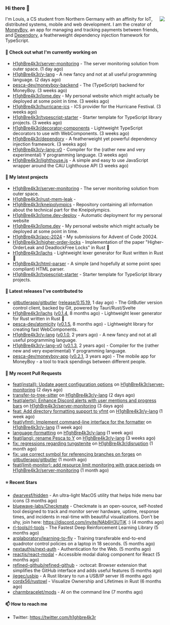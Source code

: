 ### Hi there 👋


<img align="right" src="https://github-readme-stats.vercel.app/api?username=h1ghbre4k3r">

I'm Louis, a CS student from Northern Germany with an affinity for IoT, distributed systems, mobile and web development. I am the creator of [MoneyBoy](https://github.com/pesca-dev/moneyboy-app), an app for managing and tracking payments between friends, and [Dependory](https://github.com/H1ghBre4k3r/dependory), a featherweight dependency injection framework for TypeScript.

#### 👷 Check out what I'm currently working on

- [H1ghBre4k3r/server-monitoring](https://github.com/H1ghBre4k3r/server-monitoring) - The server monitoring solution from outer space. (1 day ago)
- [H1ghBre4k3r/y-lang](https://github.com/H1ghBre4k3r/y-lang) - A new fancy and not at all useful programming language. (2 days ago)
- [pesca-dev/moneyboy-backend](https://github.com/pesca-dev/moneyboy-backend) - The (TypeScript) backend for MoneyBoy. (3 weeks ago)
- [H1ghBre4k3r/lome.dev](https://github.com/H1ghBre4k3r/lome.dev) - My personal website which might actually be deployed at some point in time. (3 weeks ago)
- [H1ghBre4k3r/hurricane-ics](https://github.com/H1ghBre4k3r/hurricane-ics) - ICS provider for the Hurricane Festival. (3 weeks ago)
- [H1ghBre4k3r/typescript-starter](https://github.com/H1ghBre4k3r/typescript-starter) - Starter template for TypeScript library projects. (3 weeks ago)
- [H1ghBre4k3r/decorator-components](https://github.com/H1ghBre4k3r/decorator-components) - Lightweight TypeScript decorators to use with WebComponents. (3 weeks ago)
- [H1ghBre4k3r/dependory](https://github.com/H1ghBre4k3r/dependory) - A featherweight yet powerful dependency injection framework. (3 weeks ago)
- [H1ghBre4k3r/y-lang-v0](https://github.com/H1ghBre4k3r/y-lang-v0) - Compiler for the (rather new and very experimental) Y programming language.  (3 weeks ago)
- [H1ghBre4k3r/lighthouse.js](https://github.com/H1ghBre4k3r/lighthouse.js) - A simple and easy to use JavaScript wrapper around the CAU Lighthouse API (3 weeks ago)

#### 🌱 My latest projects

- [H1ghBre4k3r/server-monitoring](https://github.com/H1ghBre4k3r/server-monitoring) - The server monitoring solution from outer space.
- [H1ghBre4k3r/rust-mem-leak](https://github.com/H1ghBre4k3r/rust-mem-leak) - 
- [H1ghBre4k3r/kneipolympics](https://github.com/H1ghBre4k3r/kneipolympics) - Repository containing all information about the technical part for the Kneipolympics.
- [H1ghBre4k3r/lome.dev-deploy](https://github.com/H1ghBre4k3r/lome.dev-deploy) - Automatic deployment for my personal website
- [H1ghBre4k3r/lome.dev](https://github.com/H1ghBre4k3r/lome.dev) - My personal website which might actually be deployed at some point in time.
- [H1ghBre4k3r/aoc-2024](https://github.com/H1ghBre4k3r/aoc-2024) - My submissions for Advent of Code 20024.
- [H1ghBre4k3r/higher-order-locks](https://github.com/H1ghBre4k3r/higher-order-locks) - Implementation of the paper &#34;Higher-OrderLeak and DeadlockFree Locks&#34; in Rust 🦀
- [H1ghBre4k3r/lachs](https://github.com/H1ghBre4k3r/lachs) - Lightweight lexer generator for Rust written in Rust 🦀
- [H1ghBre4k3r/html-parser](https://github.com/H1ghBre4k3r/html-parser) - A simple (and hopefully at some point spec compliant) HTML parser.
- [H1ghBre4k3r/typescript-starter](https://github.com/H1ghBre4k3r/typescript-starter) - Starter template for TypeScript library projects.

#### 🔭 Latest releases I've contributed to

- [gitbutlerapp/gitbutler](https://github.com/gitbutlerapp/gitbutler) ([release/0.15.19](https://github.com/gitbutlerapp/gitbutler/releases/tag/release/0.15.19), 1 day ago) - The GitButler version control client, backed by Git, powered by Tauri/Rust/Svelte
- [H1ghBre4k3r/lachs](https://github.com/H1ghBre4k3r/lachs) ([v0.1.4](https://github.com/H1ghBre4k3r/lachs/releases/tag/v0.1.4), 8 months ago) - Lightweight lexer generator for Rust written in Rust 🦀
- [pesca-dev/atomicity](https://github.com/pesca-dev/atomicity) ([v0.1.5](https://github.com/pesca-dev/atomicity/releases/tag/v0.1.5), 8 months ago) - Lightweight library for creating fast WebComponents.
- [H1ghBre4k3r/y-lang](https://github.com/H1ghBre4k3r/y-lang) ([v0.1.0](https://github.com/H1ghBre4k3r/y-lang/releases/tag/v0.1.0), 2 years ago) - A new fancy and not at all useful programming language.
- [H1ghBre4k3r/y-lang-v0](https://github.com/H1ghBre4k3r/y-lang-v0) ([v0.1.3](https://github.com/H1ghBre4k3r/y-lang-v0/releases/tag/v0.1.3), 2 years ago) - Compiler for the (rather new and very experimental) Y programming language. 
- [pesca-dev/moneyboy-app](https://github.com/pesca-dev/moneyboy-app) ([v0.2.1](https://github.com/pesca-dev/moneyboy-app/releases/tag/v0.2.1), 3 years ago) - The mobile app for MoneyBoy - a tool to track spendings between different people.

#### 🔨 My recent Pull Requests

- [feat(install): Update agent configuration options](https://github.com/H1ghBre4k3r/server-monitoring/pull/23) on [H1ghBre4k3r/server-monitoring](https://github.com/H1ghBre4k3r/server-monitoring) (2 days ago)
- [transfer-to-tree-sitter](https://github.com/H1ghBre4k3r/y-lang/pull/227) on [H1ghBre4k3r/y-lang](https://github.com/H1ghBre4k3r/y-lang) (2 days ago)
- [feat(alerts): Enhance Discord alerts with user mentions and progress bars](https://github.com/H1ghBre4k3r/server-monitoring/pull/20) on [H1ghBre4k3r/server-monitoring](https://github.com/H1ghBre4k3r/server-monitoring) (3 days ago)
- [feat: Add directory formatting support to yfmt](https://github.com/H1ghBre4k3r/y-lang/pull/226) on [H1ghBre4k3r/y-lang](https://github.com/H1ghBre4k3r/y-lang) (1 week ago)
- [feat(yfmt): Implement command-line interface for the formatter](https://github.com/H1ghBre4k3r/y-lang/pull/224) on [H1ghBre4k3r/y-lang](https://github.com/H1ghBre4k3r/y-lang) (1 week ago)
- [language-formatting](https://github.com/H1ghBre4k3r/y-lang/pull/223) on [H1ghBre4k3r/y-lang](https://github.com/H1ghBre4k3r/y-lang) (1 week ago)
- [feat(lang): rename Pesca to Y](https://github.com/H1ghBre4k3r/y-lang/pull/217) on [H1ghBre4k3r/y-lang](https://github.com/H1ghBre4k3r/y-lang) (3 weeks ago)
- [fix: regressions regarding tungstenite](https://github.com/H1ghBre4k3r/disruption/pull/327) on [H1ghBre4k3r/disruption](https://github.com/H1ghBre4k3r/disruption) (1 month ago)
- [fix: use correct symbol for referencing branches on forges](https://github.com/gitbutlerapp/gitbutler/pull/9596) on [gitbutlerapp/gitbutler](https://github.com/gitbutlerapp/gitbutler) (1 month ago)
- [feat(limit-monitor): add resource limit monitoring with grace periods](https://github.com/H1ghBre4k3r/server-monitoring/pull/5) on [H1ghBre4k3r/server-monitoring](https://github.com/H1ghBre4k3r/server-monitoring) (1 month ago)

#### ⭐ Recent Stars

- [dwarvesf/hidden](https://github.com/dwarvesf/hidden) - An ultra-light MacOS utility that helps hide menu bar icons (3 months ago)
- [bluewave-labs/Checkmate](https://github.com/bluewave-labs/Checkmate) - Checkmate is an open-source, self-hosted tool designed to track and monitor server hardware, uptime, response times, and incidents in real-time with beautiful visualizations. Don&#39;t be shy, join here: https://discord.com/invite/NAb6H3UTjK :) (4 months ago)
- [rl-tools/rl-tools](https://github.com/rl-tools/rl-tools) - The Fastest Deep Reinforcement Learning Library (5 months ago)
- [arplaboratory/learning-to-fly](https://github.com/arplaboratory/learning-to-fly) - Training transferable end-to-end quadrotor control policies on a laptop in 18 seconds.  (5 months ago)
- [nextauthjs/next-auth](https://github.com/nextauthjs/next-auth) - Authentication for the Web. (5 months ago)
- [reactjs/react-modal](https://github.com/reactjs/react-modal) - Accessible modal dialog component for React (5 months ago)
- [refined-github/refined-github](https://github.com/refined-github/refined-github) - :octocat: Browser extension that simplifies the GitHub interface and adds useful features (5 months ago)
- [jiegec/usbip](https://github.com/jiegec/usbip) - A Rust library to run a USB/IP server (6 months ago)
- [cordx56/rustowl](https://github.com/cordx56/rustowl) - Visualize Ownership and Lifetimes in Rust (6 months ago)
- [charmbracelet/mods](https://github.com/charmbracelet/mods) - AI on the command line (7 months ago)

#### 📫 How to reach me

- Twitter: https://twitter.com/h1ghbre4k3r
